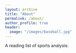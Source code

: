 ```yaml
---
layout: archive
title: "About"
permalink: /about/
author_profile: true
header:
  image: "/images/baseball.jpg"
---
```


A reading list of sports analysis:
